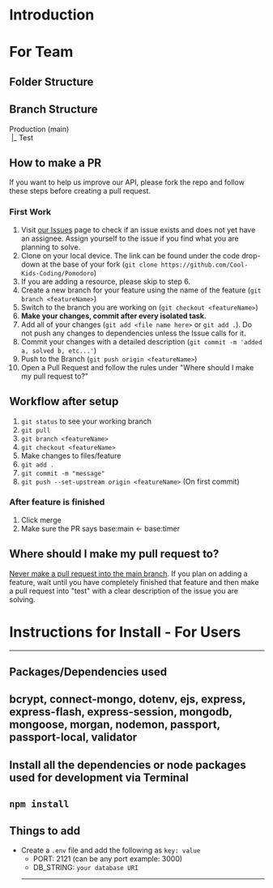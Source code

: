 # Introduction

# For Team

## Folder Structure

## Branch Structure

Production (main) <br>
&nbsp;|\_ Test

## How to make a PR

If you want to help us improve our API, please fork the repo and follow these steps before creating a pull request.

### First Work

1. Visit [our Issues](https://github.com/Cool-Kids-Coding/Pomodoro/issues) page to check if an issue exists and does not yet have an assignee. Assign yourself to the issue if you find what you are planning to solve.
2. Clone on your local device. The link can be found under the code drop-down at the base of your fork (`git clone https://github.com/Cool-Kids-Coding/Pomodoro`)
3. If you are adding a resource, please skip to step 6.
4. Create a new branch for your feature using the name of the feature (`git branch <featureName>`)
5. Switch to the branch you are working on (`git checkout <featureName>`)
6. **Make your changes, commit after every isolated task.**
7. Add all of your changes (`git add <file name here>` or `git add .`). Do not push any changes to dependencies unless the Issue calls for it.
8. Commit your changes with a detailed description (`git commit -m 'added a, solved b, etc...'`)
9. Push to the Branch (`git push origin <featureName>`)
10. Open a Pull Request and follow the rules under "Where should I make my pull request to?"

## Workflow after setup

1. `git status` to see your working branch
2. `git pull`
3. `git branch <featureName>`
4. `git checkout <featureName>`
5. Make changes to files/feature
6. `git add .`
7. `git commit -m "message"`
8. `git push --set-upstream origin <featureName>` (On first commit)

### After feature is finished

1. Click merge
2. Make sure the PR says base:main <- base:timer

## Where should I make my pull request to?

<ins>Never make a pull request into the main branch</ins>. If you plan on adding a feature, wait until you have completely finished that feature and then make a pull request into "test" with a clear description of the issue you are solving.

# Instructions for Install - For Users

---

## Packages/Dependencies used

## bcrypt, connect-mongo, dotenv, ejs, express, express-flash, express-session, mongodb, mongoose, morgan, nodemon, passport, passport-local, validator

## Install all the dependencies or node packages used for development via Terminal

## `npm install`

## Things to add

-   Create a `.env` file and add the following as `key: value`
    -   PORT: 2121 (can be any port example: 3000)
    -   DB_STRING: `your database URI`
    ***
